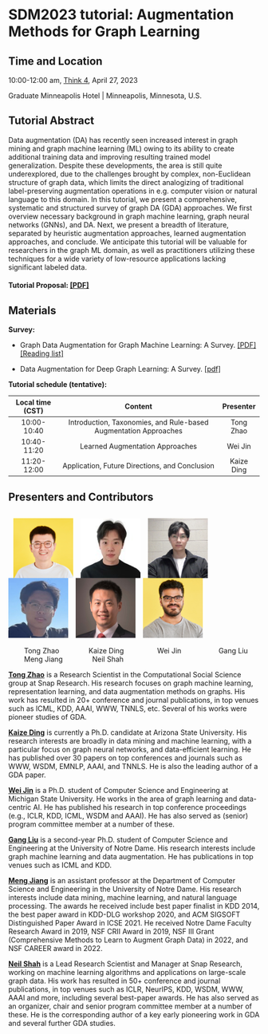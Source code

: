 # SDM2023 tutorial: Augmentation Methods for Graph Learning

## Time and Location

10:00-12:00 am, [Think 4](https://meetings.siam.org/sess/dsp_programsess.cfm?SESSIONCODE=77187), April 27, 2023

Graduate Minneapolis Hotel | Minneapolis, Minnesota, U.S.

## Tutorial Abstract

Data augmentation (DA) has recently seen increased interest in graph mining and graph machine learning (ML) owing to its ability to create additional training data and improving resulting trained model generalization. Despite these developments, the area is still quite underexplored, due to the challenges brought by complex, non-Euclidean structure of graph data, which limits the direct analogizing of traditional label-preserving augmentation operations in e.g. computer vision or natural language to this domain. In this tutorial, we present a comprehensive, systematic and structured survey of graph DA (GDA) approaches.  We first overview necessary background in graph machine learning, graph neural networks (GNNs), and DA.  Next, we present a breadth of literature, separated by heuristic augmentation approaches, learned augmentation approaches, and conclude. We anticipate this tutorial will be valuable for researchers in the graph ML domain, as well as practitioners utilizing these techniques for a wide variety of low-resource applications lacking significant labeled data.

#### Tutorial Proposal: [\[PDF\]](assets/SDM23_Tutorial_Graph_Data_Augmentation.pdf)

<!--
#### If you find this tutorial helpful for your work, please kindly cite our paper.

```bibtex
@inproceedings{zhao2023augmentation,
  todo
}
```
-->

## Materials

**Survey:**

- Graph Data Augmentation for Graph Machine Learning: A Survey. [\[PDF\]](https://arxiv.org/pdf/2202.08871.pdf) [\[Reading list\]](https://github.com/zhao-tong/graph-data-augmentation-papers)

- Data Augmentation for Deep Graph Learning: A Survey. [\[pdf\]](https://arxiv.org/pdf/2202.08235.pdf)

**Tutorial schedule (tentative):**

| Local time (CST) | Content | Presenter |
| :---: | :---: | :---: |
| 10:00-10:40 | Introduction, Taxonomies, and Rule-based Augmentation Approaches | Tong Zhao |
| 10:40-11:20 | Learned Augmentation Approaches | Wei Jin |
| 11:20-12:00 | Application, Future Directions, and Conclusion | Kaize Ding |

## Presenters and Contributors

## &nbsp; <img src="assets/tongzhao.jpg" width="120" align=center> &nbsp; <img src="assets/kaizeding.jpg" width="120" align=center> &nbsp;  <img src="assets/weijin.png" width="120" align=center> &nbsp; <img src="assets/gang.jpg" width="120" align=center> &nbsp; <img src="assets/mengjiang.jpg" width="120" align=center> &nbsp; <img src="assets/neilshah.jpg" width="120" align=center>

&nbsp; &nbsp; &nbsp; &nbsp; Tong Zhao &nbsp; &nbsp; &nbsp; &nbsp; &nbsp; &nbsp; &nbsp; Kaize Ding &nbsp; &nbsp; &nbsp; &nbsp; &nbsp; &nbsp; &nbsp; &nbsp; Wei Jin &nbsp; &nbsp; &nbsp; &nbsp; &nbsp; &nbsp; &nbsp; &nbsp; &nbsp; Gang Liu &nbsp; &nbsp; &nbsp; &nbsp; &nbsp; &nbsp; &nbsp; Meng Jiang &nbsp; &nbsp; &nbsp; &nbsp; &nbsp; &nbsp; &nbsp; Neil Shah

**[Tong Zhao](https://tzhao.io/)** is a Research Scientist in the Computational Social Science group at Snap Research. His research focuses on graph machine learning, representation learning, and data augmentation methods on graphs. His work has resulted in 20+ conference and journal publications, in top venues such as ICML, KDD, AAAI, WWW, TNNLS, etc. Several of his works were pioneer studies of GDA.

**[Kaize Ding](https://www.public.asu.edu/~kding9/)** is currently a Ph.D. candidate at Arizona State University. His research interests are broadly in data mining and machine learning, with a particular focus on graph neural networks, and data-efficient learning. He has published over 30 papers on top conferences and journals such as WWW, WSDM, EMNLP, AAAI, and TNNLS. He is also the leading author of a GDA paper.

**[Wei Jin](http://cse.msu.edu/~jinwei2/)** is a Ph.D. student of Computer Science and Engineering at Michigan State University. He works in the area of graph learning and data-centric AI. He has published his research in top conference proceedings (e.g., ICLR, KDD, ICML, WSDM and AAAI).  He has also served as (senior) program committee member at a number of these.

**[Gang Liu](https://liugangcode.github.io/)** is a second-year Ph.D. student of Computer Science and Engineering at the University of Notre Dame. His research interests include graph machine learning and data augmentation. He has publications in top venues such as ICML and KDD.

**[Meng Jiang](http://www.meng-jiang.com/)** is an assistant professor at the Department of Computer Science and Engineering in the University of Notre Dame. His research interests include data mining, machine learning, and natural language processing. The awards he received include best paper finalist in KDD 2014, the best paper award in KDD-DLG workshop 2020, and ACM SIGSOFT Distinguished Paper Award in ICSE 2021. He received Notre Dame Faculty Research Award in 2019, NSF CRII Award in 2019, NSF III Grant (Comprehensive Methods to Learn to Augment Graph Data) in 2022, and NSF CAREER award in 2022.

**[Neil Shah](https://nshah.net/)** is a Lead Research Scientist and Manager at Snap Research, working on machine learning algorithms and applications on large-scale graph data. His work has resulted in 50+ conference and journal publications, in top venues such as ICLR, NeurIPS, KDD, WSDM, WWW, AAAI and more, including several best-paper awards. He has also served as an organizer, chair and senior program committee member at a number of these. He is the corresponding author of a key early pioneering work in GDA and several further GDA studies.
